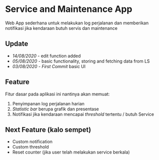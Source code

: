 # Service and Maintenance App
Web App sederhana untuk melakukan log perjalanan dan memberikan notifikasi jika kendaraan butuh servis dan maintenance

## Update
- *14/08/2020* - edit function added
- *05/08/2020* - basic functionality, storing and fetching data from LS
- *03/08/2020* - *First Commit* basic UI

## Feature
Fitur dasar pada aplikasi ini nantinya akan memuat:
1. Penyimpanan log perjalanan harian
2. *Statistic bar* berupa grafik dan presentase
3. Notifikasi jika kendaraan mencapai *threshold* tertentu / butuh Service

## Next Feature (kalo sempet)
- Custom notification
- Custom threshold
- Reset counter (jika user telah melakukan service berkala)